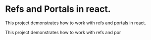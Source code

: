 # Refs and Portals in react.

This project demonstrates how to work with refs and portals in react.

This project demonstrates how to work with refs and por
